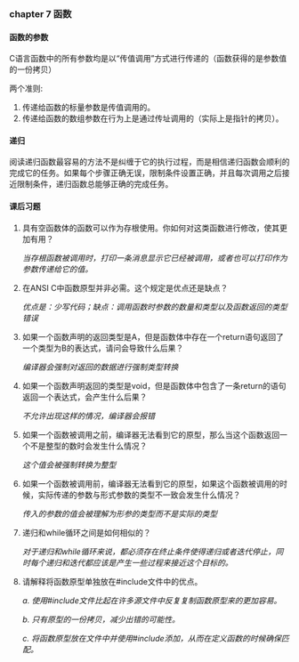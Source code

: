 ### chapter 7 函数

 #### 函数的参数

C语言函数中的所有参数均是以“传值调用”方式进行传递的（函数获得的是参数值的一份拷贝）

两个准则:

1. 传递给函数的标量参数是传值调用的。
2. 传递给函数的数组参数在行为上是通过传址调用的（实际上是指针的拷贝）。

#### 递归

阅读递归函数最容易的方法不是纠缠于它的执行过程，而是相信递归函数会顺利的完成它的任务。如果每个步骤正确无误，限制条件设置正确，并且每次调用之后接近限制条件，递归函数总能够正确的完成任务。

#### 课后习题

1. 具有空函数体的函数可以作为存根使用。你如何对这类函数进行修改，使其更加有用？

   *当存根函数被调用时，打印一条消息显示它已经被调用，或者也可以打印作为参数传递给它的值。*

2. 在ANSI C中函数原型并非必需。这个规定是优点还是缺点？

   *优点是：少写代码；缺点：调用函数时参数的数量和类型以及函数返回的类型错误*

3. 如果一个函数声明的返回类型是A，但是函数体中存在一个return语句返回了一个类型为B的表达式，请问会导致什么后果？

   *编译器会强制对返回的数据进行强制类型转换*

4. 如果一个函数声明返回的类型是void，但是函数体中包含了一条return的语句返回一个表达式，会产生什么后果？

   *不允许出现这样的情况，编译器会报错*

5. 如果一个函数被调用之前，编译器无法看到它的原型，那么当这个函数返回一个不是整型的数时会发生什么情况？

   *这个值会被强制转换为整型*

6. 如果一个函数被调用前，编译器无法看到它的原型，如果这个函数被调用的时候，实际传递的参数与形式参数的类型不一致会发生什么情况？

   *传入的参数的值会被理解为形参的类型而不是实际的类型*

7. 递归和while循环之间是如何相似的？

   *对于递归和while循环来说，都必须存在终止条件使得递归或者迭代停止，同时每个递归和迭代都应该是产生一些过程来接近这个目标的。*

8. 请解释将函数原型单独放在#include文件中的优点。

   *a. 使用#include文件比起在许多源文件中反复复制函数原型来的更加容易。*

   *b. 只有原型的一份拷贝，减少出错的可能性。*

   *c. 将函数原型放在文件中并使用#include添加，从而在定义函数的时候确保匹配。*

